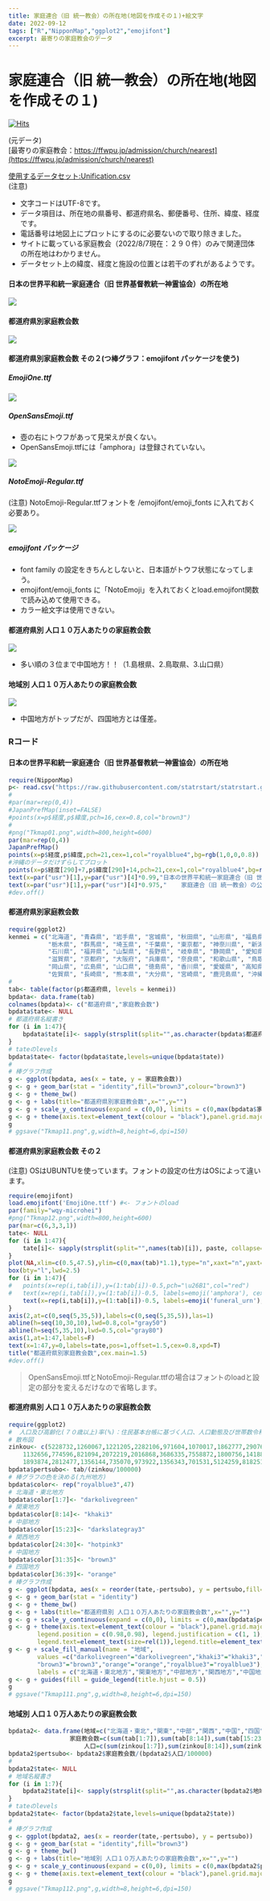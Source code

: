 ```yaml
---
title: 家庭連合（旧 統一教会）の所在地(地図を作成その１)+絵文字
date: 2022-09-12
tags: ["R","NipponMap","ggplot2","emojifont"]
excerpt: 最寄りの家庭教会のデータ
---
```


# 家庭連合（旧 統一教会）の所在地(地図を作成その１)

[![Hits](https://hits.seeyoufarm.com/api/count/incr/badge.svg?url=https%3A%2F%2Fgitpress.io%2F%40statrstart%2FUnification02&count_bg=%2379C83D&title_bg=%23555555&icon=&icon_color=%23E7E7E7&title=hits&edge_flat=false)](https://hits.seeyoufarm.com) 

(元データ)  
[最寄りの家庭教会：https://ffwpu.jp/admission/church/nearest](https://ffwpu.jp/admission/church/nearest)  

[使用するデータセット:Unification.csv](https://raw.githubusercontent.com/statrstart/statrstart.github.com/master/source/data/Unification.csv)  
(注意)  
- 文字コードはUTF-8です。
- データ項目は、所在地の県番号、都道府県名、郵便番号、住所、緯度、経度です。
- 電話番号は地図上にプロットにするのに必要ないので取り除きました。
- サイトに載っている家庭教会（2022/8/7現在：２９０件）のみで関連団体の所在地はわかりません。
- データセット上の緯度、経度と施設の位置とは若干のずれがあるようです。

#### 日本の世界平和統一家庭連合（旧 世界基督教統一神霊協会）の所在地

![](https://raw.githubusercontent.com/statrstart/statrstart.github.com/master/source/images/Tkmap01.png)

#### 都道府県別家庭教会数

![](https://raw.githubusercontent.com/statrstart/statrstart.github.com/master/source/images/Tkmap11.png)

#### 都道府県別家庭教会数 その２(つ棒グラフ：emojifont パッケージを使う)

##### EmojiOne.ttf

![](https://raw.githubusercontent.com/statrstart/statrstart.github.com/master/source/images/Tkmap12.png)

##### OpenSansEmoji.ttf

- 壺の右にトウフがあって見栄えが良くない。
- OpenSansEmoji.ttfには「amphora」は登録されていない。

![](https://raw.githubusercontent.com/statrstart/statrstart.github.com/master/source/images/Tkmap12_1.png)

##### NotoEmoji-Regular.ttf

(注意) NotoEmoji-Regular.ttfフォントを /emojifont/emoji_fonts に入れておく必要あり。

![](https://raw.githubusercontent.com/statrstart/statrstart.github.com/master/source/images/Tkmap12_2.png)

##### emojifont パッケージ
- font family の設定をきちんとしないと、日本語がトウフ状態になってしまう。
- emojifont/emoji_fonts に「NotoEmoji」を入れておくとload.emojifont関数で読み込めて使用できる。
- カラー絵文字は使用できない。

#### 都道府県別 人口１０万人あたりの家庭教会数

![](https://raw.githubusercontent.com/statrstart/statrstart.github.com/master/source/images/Tkmap111.png)

- 多い順の３位まで中国地方！！（1.島根県、2.鳥取県、3.山口県）

#### 地域別 人口１０万人あたりの家庭教会数

![](https://raw.githubusercontent.com/statrstart/statrstart.github.com/master/source/images/Tkmap112.png)

- 中国地方がトップだが、四国地方とは僅差。

### Rコード

#### 日本の世界平和統一家庭連合（旧 世界基督教統一神霊協会）の所在地

```R
require(NipponMap)
p<- read.csv("https://raw.githubusercontent.com/statrstart/statrstart.github.com/master/source/data/Unification.csv")
#
#par(mar=rep(0,4))
#JapanPrefMap(inset=FALSE)
#points(x=p$経度,p$緯度,pch=16,cex=0.8,col="brown3")
#
#png("Tkmap01.png",width=800,height=600)
par(mar=rep(0,4))
JapanPrefMap()
points(x=p$経度,p$緯度,pch=21,cex=1,col="royalblue4",bg=rgb(1,0,0,0.8))
#沖縄のデータだけずらしてプロット
points(x=p$経度[290]+7,p$緯度[290]+14,pch=21,cex=1,col="royalblue4",bg=rgb(1,0,0,0.8))
text(x=par("usr")[1],y=par("usr")[4]*0.99,"日本の世界平和統一家庭連合（旧 世界基督教統一神霊協会）の所在地",cex=1.2,pos=4)
text(x=par("usr")[1],y=par("usr")[4]*0.975,"    家庭連合（旧 統一教会）の公式サイト「最寄りの家庭教会」から作成(2022年8月)",pos=4)
#dev.off()
```

#### 都道府県別家庭教会数

```R
require(ggplot2)
kenmei = c("北海道", "青森県", "岩手県", "宮城県", "秋田県", "山形県", "福島県", "茨城県",
           "栃木県", "群馬県", "埼玉県", "千葉県", "東京都", "神奈川県", "新潟県", "富山県",
           "石川県", "福井県", "山梨県", "長野県", "岐阜県", "静岡県", "愛知県", "三重県",
           "滋賀県", "京都府", "大阪府", "兵庫県", "奈良県", "和歌山県", "鳥取県", "島根県",
           "岡山県", "広島県", "山口県", "徳島県", "香川県", "愛媛県", "高知県", "福岡県",
           "佐賀県", "長崎県", "熊本県", "大分県", "宮崎県", "鹿児島県", "沖縄県")
#
tab<- table(factor(p$都道府県, levels = kenmei))
bpdata<- data.frame(tab)
colnames(bpdata)<- c("都道府県","家庭教会数")
bpdata$tate<- NULL
# 都道府県名縦書き
for (i in 1:47){
	bpdata$tate[i]<- sapply(strsplit(split="",as.character(bpdata$都道府県)[i]), paste, collapse="\n")
}
# tateのlevels
bpdata$tate<- factor(bpdata$tate,levels=unique(bpdata$tate))
#
# 棒グラフ作成
g <- ggplot(bpdata, aes(x = tate, y = 家庭教会数)) 
g <- g + geom_bar(stat = "identity",fill="brown3",colour="brown3")
g <- g + theme_bw()
g <- g + labs(title="都道府県別家庭教会数",x="",y="")
g <- g + scale_y_continuous(expand = c(0,0), limits = c(0,max(bpdata$家庭教会数)*1.1))
g <- g + theme(axis.text=element_text(colour = "black"),panel.grid.major.x = element_blank())
g
# ggsave("Tkmap11.png",g,width=8,height=6,dpi=150)
```

#### 都道府県別家庭教会数 その２

(注意) OSはUBUNTUを使っています。フォントの設定の仕方はOSによって違います。

```R
require(emojifont)
load.emojifont('EmojiOne.ttf') #<- フォントのload
par(family="wqy-microhei")
#png("Tkmap12.png",width=800,height=600)
par(mar=c(6,3,3,1))
tate<- NULL
for (i in 1:47){
	tate[i]<- sapply(strsplit(split="",names(tab)[i]), paste, collapse="\n")
}
plot(NA,xlim=c(0.5,47.5),ylim=c(0,max(tab)*1.1),type="n",xaxt="n",yaxt="n",xlab="",ylab="",bty="n",yaxs="i",xaxs="i")
box(bty="l",lwd=2.5)
for (i in 1:47){
#	points(x=rep(i,tab[i]),y=(1:tab[i])-0.5,pch="\u26B1",col="red")
#	text(x=rep(i,tab[i]),y=(1:tab[i])-0.5, labels=emoji('amphora'), cex=0.9, col="red", family='EmojiOne')	#<- フォントの設定
	text(x=rep(i,tab[i]),y=(1:tab[i])-0.5, labels=emoji('funeral_urn'), cex=0.8, col="red", family='EmojiOne') #<- フォントの設定
}
axis(2,at=c(0,seq(5,35,5)),labels=c(0,seq(5,35,5)),las=1)
abline(h=seq(10,30,10),lwd=0.8,col="gray50")
abline(h=seq(5,35,10),lwd=0.5,col="gray80")
axis(1,at=1:47,labels=F)
text(x=1:47,y=0,labels=tate,pos=1,offset=1.5,cex=0.8,xpd=T)
title("都道府県別家庭教会数",cex.main=1.5)
#dev.off()
```

> OpenSansEmoji.ttfとNotoEmoji-Regular.ttfの場合はフォントのloadと設定の部分を変えるだけなので省略します。

#### 都道府県別 人口１０万人あたりの家庭教会数

```R
require(ggplot2)
#  人口及び高齢化(７０歳以上)率(%)：住民基本台帳に基づく人口、人口動態及び世帯数令和3年1月1日現在 https://www.soumu.go.jp/main_sosiki/jichi_gyousei/daityo/jinkou_jinkoudoutai-setaisuu.html        
# 散布図
zinkou<- c(5228732,1260067,1221205,2282106,971604,1070017,1862777,2907678,1955402,1958185,7393849,6322897,13843525,9220245,2213353,1047713,
	1132656,774596,821094,2072219,2016868,3686335,7558872,1800756,1418886,2530609,8839532,5523627,1344952,944750,556959,672979,
	1893874,2812477,1356144,735070,973922,1356343,701531,5124259,818251,1336023,1758815,1141784,1087372,1617850,1485484)
bpdata$pertsubo<- tab/(zinkou/100000)
# 棒グラフの色を決める(九州地方)
bpdata$color<- rep("royalblue3",47)
# 北海道・東北地方
bpdata$color[1:7]<- "darkolivegreen" 
# 関東地方
bpdata$color[8:14]<- "khaki3"
# 中部地方
bpdata$color[15:23]<- "darkslategray3"
# 関西地方
bpdata$color[24:30]<- "hotpink3"
# 中国地方
bpdata$color[31:35]<- "brown3" 
# 四国地方
bpdata$color[36:39]<- "orange" 
# 棒グラフ作成
g <- ggplot(bpdata, aes(x = reorder(tate,-pertsubo), y = pertsubo,fill=color)) 
g <- g + geom_bar(stat = "identity")
g <- g + theme_bw()
g <- g + labs(title="都道府県別 人口１０万人あたりの家庭教会数",x="",y="")
g <- g + scale_y_continuous(expand = c(0,0), limits = c(0,max(bpdata$pertsubo)*1.1))
g <- g + theme(axis.text=element_text(colour = "black"),panel.grid.major.x = element_blank(),
		legend.position = c(0.98,0.98), legend.justification = c(1, 1),legend.background = element_rect(fill = "white", colour = "black"),
		legend.text=element_text(size=rel(1)),legend.title=element_text(size=12))
g <- g + scale_fill_manual(name = "地域", 
		values =c("darkolivegreen"="darkolivegreen","khaki3"="khaki3","darkslategray3"="darkslategray3","hotpink3"="hotpink3",
		"brown3"="brown3","orange"="orange","royalblue3"="royalblue3"), 
		labels = c("北海道・東北地方","関東地方","中部地方","関西地方","中国地方","四国地方","九州地方"))
g <- g + guides(fill = guide_legend(title.hjust = 0.5))
g
# ggsave("Tkmap111.png",g,width=8,height=6,dpi=150)
```

#### 地域別 人口１０万人あたりの家庭教会数

```R
bpdata2<- data.frame(地域=c("北海道・東北","関東","中部","関西","中国","四国","九州・沖縄"),
	             家庭教会数=c(sum(tab[1:7]),sum(tab[8:14]),sum(tab[15:23]),sum(tab[24:30]),sum(tab[31:35]),sum(tab[36:39]),sum(tab[40:47])),
                     人口=c(sum(zinkou[1:7]),sum(zinkou[8:14]),sum(zinkou[15:23]),sum(zinkou[24:30]),sum(zinkou[31:35]),sum(zinkou[36:39]),sum(zinkou[40:47])))
bpdata2$pertsubo<- bpdata2$家庭教会数/(bpdata2$人口/100000)
#
bpdata2$tate<- NULL
# 地域名縦書き
for (i in 1:7){
	bpdata2$tate[i]<- sapply(strsplit(split="",as.character(bpdata2$地域)[i]), paste, collapse="\n")
}
# tateのlevels
bpdata2$tate<- factor(bpdata2$tate,levels=unique(bpdata2$tate))
#
# 棒グラフ作成
g <- ggplot(bpdata2, aes(x = reorder(tate,-pertsubo), y = pertsubo)) 
g <- g + geom_bar(stat = "identity",fill="brown3")
g <- g + theme_bw()
g <- g + labs(title="地域別 人口１０万人あたりの家庭教会数",x="",y="")
g <- g + scale_y_continuous(expand = c(0,0), limits = c(0,max(bpdata2$pertsubo)*1.05))
g <- g + theme(axis.text=element_text(colour = "black"),panel.grid.major.x = element_blank())
g
# ggsave("Tkmap112.png",g,width=8,height=6,dpi=150)
```

